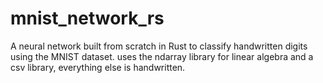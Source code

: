 # mnist_network_rs

A neural network built from scratch in Rust to classify handwritten digits using the MNIST dataset.
uses the ndarray library for linear algebra and a csv library, everything else is handwritten. 
